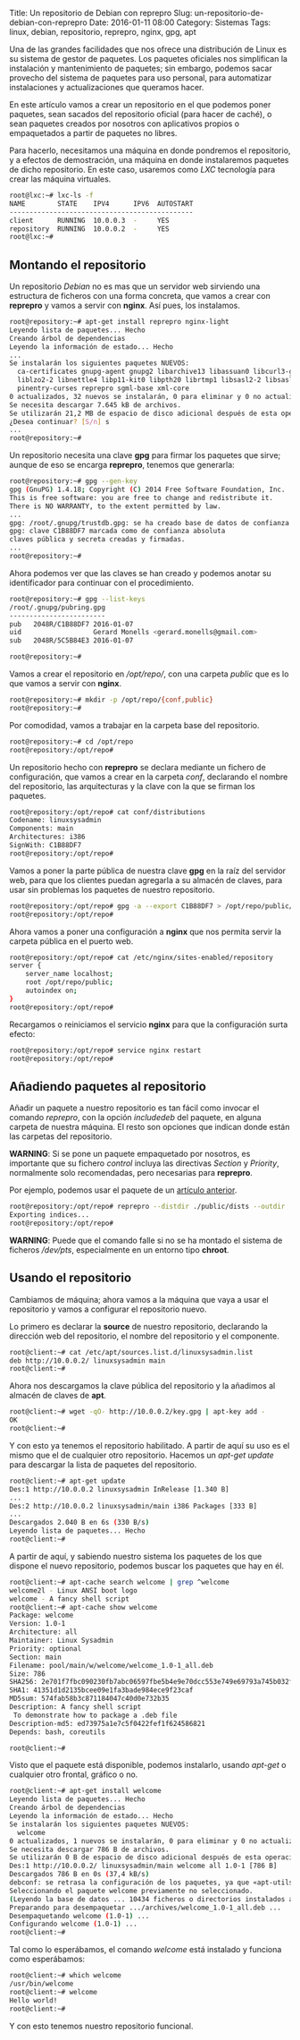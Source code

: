 Title: Un repositorio de Debian con reprepro
Slug: un-repositorio-de-debian-con-reprepro
Date: 2016-01-11 08:00
Category: Sistemas
Tags: linux, debian, repositorio, reprepro, nginx, gpg, apt



Una de las grandes facilidades que nos ofrece una distribución de Linux es su sistema de gestor de paquetes. Los paquetes oficiales nos simplifican la instalación y mantenimiento de paquetes; sin embargo, podemos sacar provecho del sistema de paquetes para uso personal, para automatizar instalaciones y actualizaciones que queramos hacer.

En este artículo vamos a crear un repositorio en el que podemos poner paquetes, sean sacados del repositorio oficial (para hacer de caché), o sean paquetes creados por nosotros con aplicativos propios o empaquetados a partir de paquetes no libres.

Para hacerlo, necesitamos una máquina en donde pondremos el repositorio, y a efectos de demostración, una máquina en donde instalaremos paquetes de dicho repositorio. En este caso, usaremos como *LXC* tecnología para crear las máquina virtuales.

```bash
root@lxc:~# lxc-ls -f
NAME        STATE    IPV4      IPV6  AUTOSTART  
----------------------------------------------
client      RUNNING  10.0.0.3  -     YES        
repository  RUNNING  10.0.0.2  -     YES        
root@lxc:~# 
```

## Montando el repositorio

Un repositorio *Debian* no es mas que un servidor web sirviendo una estructura de ficheros con una forma concreta, que vamos a crear con **reprepro** y vamos a servir con **nginx**. Así pues, los instalamos.

```bash
root@repository:~# apt-get install reprepro nginx-light
Leyendo lista de paquetes... Hecho
Creando árbol de dependencias       
Leyendo la información de estado... Hecho
...
Se instalarán los siguientes paquetes NUEVOS:
  ca-certificates gnupg-agent gnupg2 libarchive13 libassuan0 libcurl3-gnutls libffi6 libgmp10 libgnutls-deb0-28 libgpgme11 libhogweed2 libidn11 libksba8 libldap-2.4-2
  liblzo2-2 libnettle4 libp11-kit0 libpth20 librtmp1 libsasl2-2 libsasl2-modules libsasl2-modules-db libssh2-1 libtasn1-6 libxml2 nginx-common nginx-light openssl
  pinentry-curses reprepro sgml-base xml-core
0 actualizados, 32 nuevos se instalarán, 0 para eliminar y 0 no actualizados.
Se necesita descargar 7.645 kB de archivos.
Se utilizarán 21,2 MB de espacio de disco adicional después de esta operación.
¿Desea continuar? [S/n] s
...
root@repository:~# 
```

Un repositorio necesita una clave **gpg** para firmar los paquetes que sirve; aunque de eso se encarga **reprepro**, tenemos que generarla:

```bash
root@repository:~# gpg --gen-key
gpg (GnuPG) 1.4.18; Copyright (C) 2014 Free Software Foundation, Inc.
This is free software: you are free to change and redistribute it.
There is NO WARRANTY, to the extent permitted by law.
...
gpg: /root/.gnupg/trustdb.gpg: se ha creado base de datos de confianza
gpg: clave C1B88DF7 marcada como de confianza absoluta
claves pública y secreta creadas y firmadas.
...
root@repository:~# 
```

Ahora podemos ver que las claves se han creado y podemos anotar su identificador para continuar con el procedimiento.

```bash
root@repository:~# gpg --list-keys
/root/.gnupg/pubring.gpg
------------------------
pub   2048R/C1B88DF7 2016-01-07
uid                  Gerard Monells <gerard.monells@gmail.com>
sub   2048R/5C5B84E3 2016-01-07

root@repository:~# 
```

Vamos a crear el repositorio en */opt/repo/*, con una carpeta *public* que es lo que vamos a servir con **nginx**.

```bash
root@repository:~# mkdir -p /opt/repo/{conf,public}
root@repository:~# 
```

Por comodidad, vamos a trabajar en la carpeta base del repositorio.

```bash
root@repository:~# cd /opt/repo
root@repository:/opt/repo# 
```

Un repositorio hecho con **reprepro** se declara mediante un fichero de configuración, que vamos a crear en la carpeta *conf*, declarando el nombre del repositorio, las arquitecturas y la clave con la que se firman los paquetes.

```bash
root@repository:/opt/repo# cat conf/distributions 
Codename: linuxsysadmin
Components: main
Architectures: i386
SignWith: C1B88DF7
root@repository:/opt/repo# 
```

Vamos a poner la parte pública de nuestra clave **gpg** en la raíz del servidor web, para que los clientes puedan agregarla a su almacén de claves, para usar sin problemas los paquetes de nuestro repositorio.

```bash
root@repository:/opt/repo# gpg -a --export C1B88DF7 > /opt/repo/public/key.gpg
root@repository:/opt/repo# 
```

Ahora vamos a poner una configuración a **nginx** que nos permita servir la carpeta pública en el puerto web.

```bash
root@repository:/opt/repo# cat /etc/nginx/sites-enabled/repository
server {
	server_name localhost;
	root /opt/repo/public;
	autoindex on;
}
root@repository:/opt/repo# 
```

Recargamos o reiniciamos el servicio **nginx** para que la configuración surta efecto:

```bash
root@repository:/opt/repo# service nginx restart
root@repository:/opt/repo# 
```

## Añadiendo paquetes al repositorio

Añadir un paquete a nuestro repositorio es tan fácil como invocar el comando *reprepro*, con la opción *includedeb* del paquete, en alguna carpeta de nuestra máquina. El resto son opciones que indican donde están las carpetas del repositorio.

**WARNING**: Si se pone un paquete empaquetado por nosotros, es importante que su fichero *control* incluya las directivas *Section* y *Priority*, normalmente solo recomendadas, pero necesarias para **reprepro**.

Por ejemplo, podemos usar el paquete de un [artículo anterior]({filename}/articles/empaquetando-ficheros-punto-deb.md).

```bash
root@repository:/opt/repo# reprepro --distdir ./public/dists --outdir ./public includedeb linuxsysadmin /root/welcome_1.0-1_all.deb 
Exporting indices...
root@repository:/opt/repo# 
```

**WARNING**: Puede que el comando falle si no se ha montado el sistema de ficheros */dev/pts*, especialmente en un entorno tipo **chroot**.

## Usando el repositorio

Cambiamos de máquina; ahora vamos a la máquina que vaya a usar el repositorio y vamos a configurar el repositorio nuevo.

Lo primero es declarar la **source** de nuestro repositorio, declarando la dirección web del repositorio, el nombre del repositorio y el componente.

```bash
root@client:~# cat /etc/apt/sources.list.d/linuxsysadmin.list 
deb http://10.0.0.2/ linuxsysadmin main
root@client:~# 
```

Ahora nos descargamos la clave pública del repositorio y la añadimos al almacén de claves de **apt**.

```bash
root@client:~# wget -qO- http://10.0.0.2/key.gpg | apt-key add -
OK
root@client:~# 
```

Y con esto ya tenemos el repositorio habilitado. A partir de aquí su uso es el mismo que el de cualquier otro repositorio. Hacemos un *apt-get update* para descargar la lista de paquetes del repositorio.

```bash
root@client:~# apt-get update
Des:1 http://10.0.0.2 linuxsysadmin InRelease [1.340 B]
...
Des:2 http://10.0.0.2 linuxsysadmin/main i386 Packages [333 B]
...
Descargados 2.040 B en 6s (330 B/s)                                                                                                                                    
Leyendo lista de paquetes... Hecho
root@client:~# 
```

A partir de aquí, y sabiendo nuestro sistema los paquetes de los que dispone el nuevo repositorio, podemos buscar los paquetes que hay en él.

```bash
root@client:~# apt-cache search welcome | grep ^welcome
welcome2l - Linux ANSI boot logo
welcome - A fancy shell script
root@client:~# apt-cache show welcome
Package: welcome
Version: 1.0-1
Architecture: all
Maintainer: Linux Sysadmin
Priority: optional
Section: main
Filename: pool/main/w/welcome/welcome_1.0-1_all.deb
Size: 786
SHA256: 2e701f7fbc090230fb7abc06597fbe5b4e9e70dcc553e749e69793a745b032f2
SHA1: 41351d1d2135bcee09e1fa3bade984ece9f23caf
MD5sum: 574fab58b3c871184047c40d0e732b35
Description: A fancy shell script
 To demonstrate how to package a .deb file
Description-md5: ed73975a1e7c5f0422fef1f624586821
Depends: bash, coreutils

root@client:~# 
```

Visto que el paquete está disponible, podemos instalarlo, usando *apt-get* o cualquier otro frontal, gráfico o no.

```bash
root@client:~# apt-get install welcome
Leyendo lista de paquetes... Hecho
Creando árbol de dependencias       
Leyendo la información de estado... Hecho
Se instalarán los siguientes paquetes NUEVOS:
  welcome
0 actualizados, 1 nuevos se instalarán, 0 para eliminar y 0 no actualizados.
Se necesita descargar 786 B de archivos.
Se utilizarán 0 B de espacio de disco adicional después de esta operación.
Des:1 http://10.0.0.2/ linuxsysadmin/main welcome all 1.0-1 [786 B]
Descargados 786 B en 0s (37,4 kB/s)
debconf: se retrasa la configuración de los paquetes, ya que «apt-utils» no está instalado
Seleccionando el paquete welcome previamente no seleccionado.
(Leyendo la base de datos ... 10434 ficheros o directorios instalados actualmente.)
Preparando para desempaquetar .../archives/welcome_1.0-1_all.deb ...
Desempaquetando welcome (1.0-1) ...
Configurando welcome (1.0-1) ...
root@client:~# 
```

Tal como lo esperábamos, el comando *welcome* está instalado y funciona como esperábamos:

```bash
root@client:~# which welcome
/usr/bin/welcome
root@client:~# welcome
Hello world!
root@client:~# 
```

Y con esto tenemos nuestro repositorio funcional.
